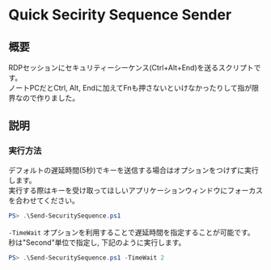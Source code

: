 # Quick Secirity Sequence Sender

## 概要
RDPセッションにセキュリティーシーケンス(Ctrl+Alt+End)を送るスクリプトです。  
ノートPCだとCtrl, Alt, Endに加えてFnも押さないといけなかったりして指が限界なので作りました。

## 説明
### 実行方法
デフォルトの遅延時間(5秒)でキーを送信する場合はオプションをつけずに実行します。  
実行する際はキーを受け取ってほしいアプリケーションウィンドウにフォーカスを合わせてください。

```powershell
PS> .\Send-SecuritySequence.ps1
```

`-TimeWait` オプションを利用することで遅延時間を指定することが可能です。  
秒は"Second"単位で指定し, 下記のように実行します。

```powershell
PS> .\Send-SecuritySequence.ps1 -TimeWait 2
```